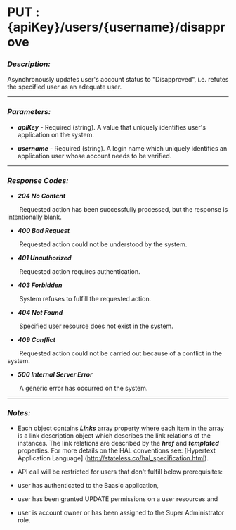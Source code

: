 
# PUT : {apiKey}/users/{username}/disapprove 

### *Description:* 
Asynchronously updates user&#39;s account status to &quot;Disapproved&quot;, i.e. refutes the specified user as an
            adequate user. 



* * *
### *Parameters:*


- ***apiKey*** - Required (string). A value that uniquely identifies user&#39;s application on the system. 


- ***username*** - Required (string). A login name which uniquely identifies an application user whose account needs to be verified. 


* * *
### *Response Codes:*


- ***204  No Content*** 

&nbsp;&nbsp;&nbsp;&nbsp;&nbsp;&nbsp; Requested action has been successfully processed, but the response is intentionally blank. 


- ***400  Bad Request*** 

&nbsp;&nbsp;&nbsp;&nbsp;&nbsp;&nbsp; Requested action could not be understood by the system. 


- ***401  Unauthorized*** 

&nbsp;&nbsp;&nbsp;&nbsp;&nbsp;&nbsp; Requested action requires authentication. 


- ***403  Forbidden*** 

&nbsp;&nbsp;&nbsp;&nbsp;&nbsp;&nbsp; System refuses to fulfill the requested action. 


- ***404  Not Found*** 

&nbsp;&nbsp;&nbsp;&nbsp;&nbsp;&nbsp; Specified user resource does not exist in the system. 


- ***409  Conflict*** 

&nbsp;&nbsp;&nbsp;&nbsp;&nbsp;&nbsp; Requested action could not be carried out because of a conflict in the system. 


- ***500  Internal Server Error*** 

&nbsp;&nbsp;&nbsp;&nbsp;&nbsp;&nbsp; A generic error has occurred on the system. 



* * *
### *Notes:* 
- Each object contains ***Links*** array property where each item in the array is a link description object which describes the link relations of the instances. The link relations are described by the ***href*** and ***templated*** properties. For more details on the HAL conventions see: [Hypertext Application Language] (http://stateless.co/hal_specification.html).

-  API call will be restricted for users that don't fulfill below prerequisites:
  - user has authenticated to the Baasic application,
  - user has been granted UPDATE permissions on a user resources and
  - user is account owner or has been assigned to the Super Administrator role. 
